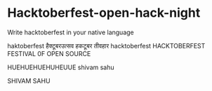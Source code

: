 # Hacktoberfest-open-hack-night
Write hacktoberfest in your native language

haktoberfest
हैक्टूबरउत्सव
हकटूबर तीवहार 
hacktoberfest
HACKTOBERFEST FESTIVAL 0F OPEN SOURCE

HUEHUEHUEHUHEUUE
shivam sahu

SHIVAM SAHU
